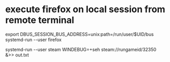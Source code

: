 # execute firefox on local session from remote terminal
export DBUS_SESSION_BUS_ADDRESS=unix:path=/run/user/$UID/bus  
systemd-run --user firefox  


systemd-run --user steam WINDEBUG=+seh steam://rungameid/32350 &>> out.txt  
